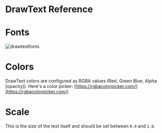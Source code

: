 # DrawText Reference

# Fonts
![drawtextfonts](https://github.com/helioslab/drawtext-reference/assets/167036981/72f1ccf7-b342-47cc-9e78-d6c137036a69)

# Colors
DrawText colors are configured as RGBA values (Red, Green Blue, Alpha [opacity]). Here's a color picker: [https://rgbacolorpicker.com/](https://rgbacolorpicker.com/)

# Scale
This is the size of the text itself and should be set between `0.0` and `1.0`. 
